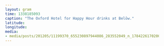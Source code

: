 ```yaml
---
layout: gram
time: 1338185093
caption: "The Oxford Hotel for Happy Hour drinks at Belōw."
latitude: 
longitude: 
media:
- media/posts/201205/11199370_655230897944086_283552049_n_17842261702000351.jpg
---
```

